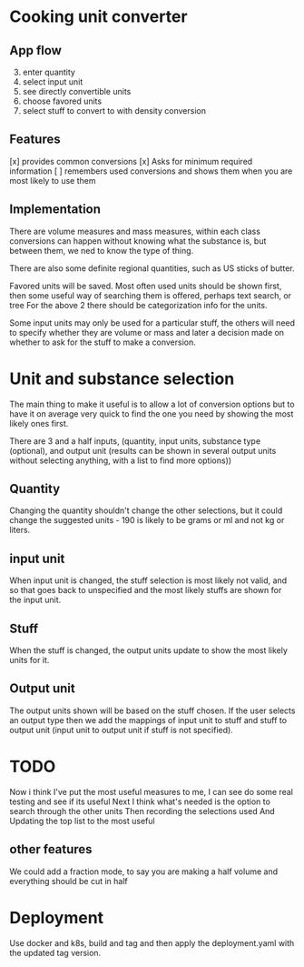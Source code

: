 # Cooking unit converter

## App flow

3. enter quantity
2. select input unit
4. see directly convertible units
1. choose favored units
5. select stuff to convert to with density conversion

## Features

[x] provides common conversions
[x] Asks for minimum required information
[ ] remembers used conversions and shows them when you are most likely to use them

## Implementation

There are volume measures and mass measures, within each class conversions can happen without knowing what the substance is, but between them, we ned to know the type of thing.

There are also some definite regional quantities, such as US sticks of butter.

Favored units will be saved.
Most often used units should be shown first, then some useful way of searching them is offered, perhaps text search, or tree
For the above 2 there should be categorization info for the units.

Some input units may only be used for a particular stuff, the others will need to specify whether they are volume or mass and later a decision made on whether to ask for the stuff to make a conversion.

# Unit and substance selection

The main thing to make it useful is to allow a lot of conversion options but to have it on average very quick to find the one you need by showing the most likely ones first.

There are 3 and a half inputs, (quantity, input units, substance type (optional), and output unit (results can be shown in several output units without selecting anything, with a list to find more options))

## Quantity

Changing the quantity shouldn't change the other selections, but it could change the suggested units - 190 is likely to be grams or ml and not kg or liters.

## input unit 

When input unit is changed, the stuff selection is most likely not valid, and so that goes back to unspecified and the most likely stuffs are shown for the input unit.

## Stuff

When the stuff is changed, the output units update to show the most likely units for it.

## Output unit

The output units shown will be based on the stuff chosen. If the user selects an output type then we add the mappings of input unit to stuff and stuff to output unit (input unit to output unit if stuff is not specified).

# TODO

Now i think I've put the most useful measures to me, I can see do some real testing and see if its useful
Next I think what's needed is the option to search through the other units
Then recording the selections used
And Updating the top list to the most useful

## other features

We could add a fraction mode, to say you are making a half volume and everything should be cut in half

# Deployment

Use docker and k8s, build and tag and then apply the deployment.yaml with the updated tag version.